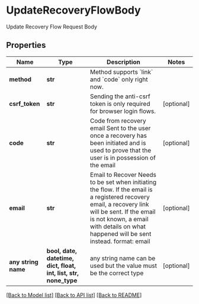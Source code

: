 # UpdateRecoveryFlowBody

Update Recovery Flow Request Body

## Properties
Name | Type | Description | Notes
------------ | ------------- | ------------- | -------------
**method** | **str** | Method supports &#x60;link&#x60; and &#x60;code&#x60; only right now. | 
**csrf_token** | **str** | Sending the anti-csrf token is only required for browser login flows. | [optional] 
**code** | **str** | Code from recovery email  Sent to the user once a recovery has been initiated and is used to prove that the user is in possession of the email | [optional] 
**email** | **str** | Email to Recover  Needs to be set when initiating the flow. If the email is a registered recovery email, a recovery link will be sent. If the email is not known, a email with details on what happened will be sent instead.  format: email | [optional] 
**any string name** | **bool, date, datetime, dict, float, int, list, str, none_type** | any string name can be used but the value must be the correct type | [optional]

[[Back to Model list]](../README.md#documentation-for-models) [[Back to API list]](../README.md#documentation-for-api-endpoints) [[Back to README]](../README.md)


